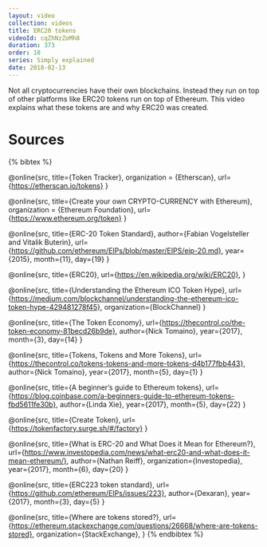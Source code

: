 ```yaml
---
layout: video
collection: videos
title: ERC20 tokens
videoId: cqZhNzZoMh8
duration: 373
order: 10
series: Simply explained
date: 2018-02-13
---
```


Not all cryptocurrencies have their own blockchains. Instead they run on top of other platforms like ERC20 tokens run on top of Ethereum. This video explains what these tokens are and why ERC20 was created.

<!--more-->

# Sources
{% bibtex %}

@online{src,
    title={Token Tracker},
    organization = {Etherscan},
    url={https://etherscan.io/tokens}
}

@online{src,
    title={Create your own CRYPTO-CURRENCY with Ethereum},
    organization = {Ethereum Foundation},
    url={https://www.ethereum.org/token}
}

@online{src,
    title={ERC-20 Token Standard},
    author={Fabian Vogelsteller and Vitalik Buterin},
    url={https://github.com/ethereum/EIPs/blob/master/EIPS/eip-20.md},
    year={2015},
    month={11},
    day={19}
}

@online{src,
    title={ERC20},
    url={https://en.wikipedia.org/wiki/ERC20},
}

@online{src,
    title={Understanding the Ethereum ICO Token Hype},
    url={https://medium.com/blockchannel/understanding-the-ethereum-ico-token-hype-429481278f45},
    organization={BlockChannel}
}

@online{src,
    title={The Token Economy},
    url={https://thecontrol.co/the-token-economy-81becd26b9de},
    author={Nick Tomaino},
    year={2017},
    month={3},
    day={14}
}

@online{src,
    title={Tokens, Tokens and More Tokens},
    url={https://thecontrol.co/tokens-tokens-and-more-tokens-d4b177fbb443},
    author={Nick Tomaino},
    year={2017},
    month={5},
    day={1}
}

@online{src,
    title={A beginner’s guide to Ethereum tokens},
    url={https://blog.coinbase.com/a-beginners-guide-to-ethereum-tokens-fbd5611fe30b},
    author={Linda Xie},
    year={2017},
    month={5},
    day={22}
}

@online{src,
    title={Create Token},
    url={https://tokenfactory.surge.sh/#/factory}
}

@online{src,
    title={What is ERC-20 and What Does it Mean for Ethereum?},
    url={https://www.investopedia.com/news/what-erc20-and-what-does-it-mean-ethereum/},
    author={Nathan Reiff},
    organization={Investopedia},
    year={2017},
    month={6},
    day={20}
}

@online{src,
    title={ERC223 token standard},
    url={https://github.com/ethereum/EIPs/issues/223},
    author={Dexaran},
    year={2017},
    month={3},
    day={5}
}

@online{src,
    title={Where are tokens stored?},
    url={https://ethereum.stackexchange.com/questions/26668/where-are-tokens-stored},
    organization={StackExchange},
}
{% endbibtex %}